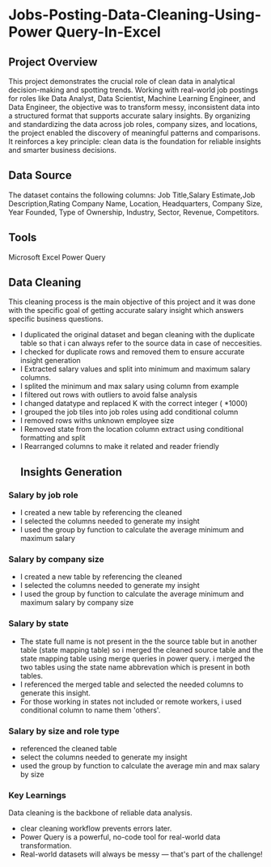 # Jobs-Posting-Data-Cleaning-Using-Power Query-In-Excel
## Project Overview
This project demonstrates the crucial role of clean data in analytical decision-making and spotting trends. Working with real-world job postings for roles like Data Analyst, Data Scientist, Machine Learning Engineer, and Data Engineer, the objective was to transform messy, inconsistent data into a structured format that supports accurate salary insights.
By organizing and standardizing the data across job roles, company sizes, and locations, the project enabled the discovery of meaningful patterns and comparisons. It reinforces a key principle: clean data is the foundation for reliable insights and smarter business decisions.
## Data Source
The dataset contains the following columns: Job Title,Salary Estimate,Job Description,Rating Company Name, Location, Headquarters, Company Size, Year Founded, Type of Ownership, Industry, Sector, Revenue, Competitors.
## Tools
Microsoft Excel Power Query
## Data Cleaning
This cleaning process is the main objective of this project and it was done with the specific goal of getting accurate salary insight which answers specific business questions.
- I duplicated the original dataset and began cleaning with the duplicate table so that i can always refer to the source data in case of neccesities.
- I checked for duplicate rows and removed them to ensure accurate insight generation
- I Extracted salary values and split into minimum and maximum salary columns.
- I splited the minimum and max salary using column from example
- I filtered out rows with outliers to avoid false analysis
- I changed datatype and replaced K with the correct integer ( *1000)
- I grouped the job tiles into job roles using add conditional column
- I removed rows withs unknown employee size
- I Removed state from the location column extract using conditional formatting and split
- I Rearranged columns to make it related and reader friendly
  ## Insights Generation
### Salary by job role
- I created a new table by referencing the cleaned
- I selected the columns needed to generate my insight
- I used the group by function to calculate the average minimum and maximum salary
### Salary by company size
- I created a new table by referencing the cleaned
- I selected the columns needed to generate my insight
- I used the group by function to calculate the average minimum and maximum salary by company size
### Salary by state
- The state full name is not present in the the source table but in another table (state mapping table) so i merged the cleaned source table and the state mapping table using merge queries in power query. i merged the two tables using the state name abbrevation which is present in both tables. 
- I referenced the merged table and selected the needed columns to generate this insight.
- For those working in states not included or remote workers, i used conditional column to name them 'others'.
### Salary by size and role type
- referenced the cleaned table
- select the columns needed to generate my insight
- used the group by  function to calculate the average min and max salary by size
### Key Learnings
Data cleaning is the backbone of reliable data analysis.
- clear cleaning workflow prevents errors later.
- Power Query is a powerful, no-code tool for real-world data transformation.
- Real-world datasets will always be messy — that's part of the challenge!




